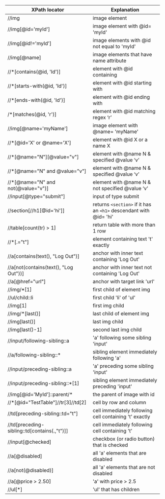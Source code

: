 
 | XPath locator | Explanation | 
 | -------------- | ------------ | 
 | //img  | image element | 
 | //img[@id='myId'] | image element with @id= 'myId' | 
 | //img[@id!='myId'] | image elements with @id not equal to 'myId' | 
 | //img[@name] | image elements that have name attribute | 
 | //*[contains(@id, 'Id')] | element with @id containing | 
 | //*[starts-with(@id, 'Id')] | element with @id starting with | 
 | //*[ends-with(@id, 'Id')] | element with @id ending with | 
 | /*[matches(@id, 'r')] | element with @id matching regex ‘r’ | 
 | //img[@name='myName'] | image element with @name= 'myName' | 
 | //*[@id='X' or @name='X'] | element with @id X or a name X | 
 | //*[@name="N"][@value="v"] | element with @name N & specified @value ‘v’ | 
 | //*[@name="N" and @value="v"] | element with @name N & specified @value ‘v’ | 
 | //*[@name="N" and not(@value="v")] | element with @name N & not specified @value ‘v’ | 
 | //input[@type="submit"] | input of type submit | 
 | //section[//h1[@id='hi']] | returns `<section>` if it has an `<h1>` descendant with @id= 'hi' | 
 | //table[count(tr) > 1] | return table with more than 1 row | 
 | //*[.="t"] | element containing text 't' exactly | 
 | //a[contains(text(), "Log Out")] | anchor with inner text containing 'Log Out' | 
 | //a[not(contains(text(), "Log Out"))] | anchor with inner text not containing 'Log Out' | 
 | //a[@href="url"] | anchor with target link 'url' | 
 | //img/*[1] | first child of element img | 
 | //ul/child::li | first child 'li' of 'ul' | 
 | //img[1] | first img child | 
 | //img/*[last()] | last child of element img | 
 | //img[last()] | last img child | 
 | //img[last()-1] | second last img child | 
 | //input/following-sibling::a | 'a' following some sibling 'input' | 
 | //a/following-sibling::* | sibling element immediately following 'a' | 
 | //input/preceding-sibling::a | 'a' preceding some sibling 'input' | 
 | //input/preceding-sibling::*[1] | sibling element immediately preceding 'input' | 
 | //img[@id='MyId']::parent/* | the parent of image with id | 
 | //*[@id="TestTable"]//tr[3]//td[2] | cell by row and column | 
 | //td[preceding-sibling::td="t"] | cell immediately following cell containing 't' exactly | 
 | //td[preceding-sibling::td[contains(.,"t")]] | cell immediately following cell containing 't' | 
 | //input[@checked] | checkbox (or radio button) that is checked | 
 | //a[@disabled] | all 'a' elements that are disabled | 
 | //a[not(@disabled)] | all 'a' elements that are not disabled | 
 | //a[@price > 2.50] | 'a' with price > 2.5 | 
 | //ul[*] | 'ul' that has children | 